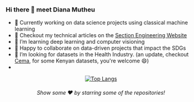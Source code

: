 ### Hi there 👋 meet **Diana Mutheu**

<!--
**bluemutheu/bluemutheu** is a ✨ _special_ ✨ repository because its `README.md` (this file) appears on your GitHub profile.

Here are some ideas to get you started:
-->

- 🔭 Currently working on data science projects using classical machine learning 
- 🌟 Checkout my technical articles on the [Section Engineering Website](https://www.section.io/engineering-education/authors/diana-mutheu/)
- 🌱 I’m learning deep learning and computer visioning
- 👯 Happy to collaborate on data-driven projects that impact the SDGs
- 🤔 I’m looking for datasets in the Health Industry. (an update, checkout [Cema](https://cema.africa/), for some Kenyan datasets, you're welcome 😄)
- 
<div align="center">

[![Top Langs](https://github-readme-stats.vercel.app/api/top-langs/?username=bluemutheu&layout=compact&theme=tokyonight)]()

 ###### Show some ❤️ by starring some of the repositories!

</div>

<!--
[![My GitHub Language Stats](https://github-readme-stats.vercel.app/api/top-langs/?username=bluemutheu&langs_count=5&theme=tokyonight)]()
[![My GitHub Stats](https://github-readme-stats.vercel.app/api/?username=bluemutheu&count_private=true&theme=tokyonight&showicons=true)]()
- 💬 Ask me about anything, always willing to help
- ⚡ Fun fact: ...
- 📫 How to reach me: ...
- 😄 Pronouns: ...
-->
 

